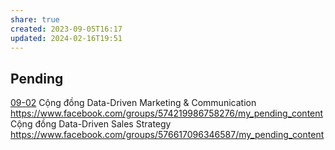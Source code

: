```yaml
---
share: true
created: 2023-09-05T16:17
updated: 2024-02-16T19:51
---
```

## Pending
[09-02](09-02.md) Cộng đồng Data-Driven Marketing & Communication https://www.facebook.com/groups/574219986758276/my_pending_content
Cộng đồng Data-Driven Sales Strategy https://www.facebook.com/groups/576617096346587/my_pending_content

